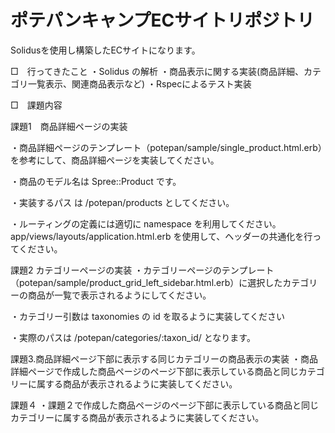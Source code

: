 # ポテパンキャンプECサイトリポジトリ
Solidusを使用し構築したECサイトになります。

□　行ってきたこと
・Solidus の解析
・商品表示に関する実装(商品詳細、カテゴリ一覧表示、関連商品表示など)
・Rspecによるテスト実装

□　課題内容

課題1　商品詳細ページの実装

・商品詳細ページのテンプレート（potepan/sample/single_product.html.erb）を参考にして、商品詳細ページを実装してください。

・商品のモデル名は Spree::Product です。

・実装するパス は /potepan/products としてください。

・ルーティングの定義には適切に namespace を利用してください。 app/views/layouts/application.html.erb を使用して、ヘッダーの共通化を行ってください。

課題2 カテゴリーページの実装 ・カテゴリーページのテンプレート（potepan/sample/product_grid_left_sidebar.html.erb）に選択したカテゴリーの商品が一覧で表示されるようにしてください。

・カテゴリー引数は taxonomies の id を取るように実装してください

・実際のパスは /potepan/categories/:taxon_id/ となります。

課題3.商品詳細ページ下部に表示する同じカテゴリーの商品表示の実装 ・商品詳細ページで作成した商品ページのページ下部に表示している商品と同じカテゴリーに属する商品が表示されるように実装してください。

課題４
・課題２で作成した商品ページのページ下部に表示している商品と同じカテゴリーに属する商品が表示されるように実装してください。
